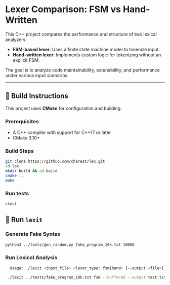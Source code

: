 # Lexer Comparison: FSM vs Hand-Written

This C++ project compares the performance and structure of two lexical analyzers:

- **FSM-based lexer**: Uses a finite state machine model to tokenize input.
- **Hand-written lexer**: Implements custom logic for tokenizing without an explicit FSM.

The goal is to analyze code maintainability, extensibility, and performance under various input scenarios.

---

## 🔧 Build Instructions

This project uses **CMake** for configuration and building.

### Prerequisites

- A C++ compiler with support for C++17 or later
- CMake 3.10+

### Build Steps

```bash
git clone https://github.com/charest/lex.git
cd lex
mkdir build && cd build
cmake ..
make
```

### Run tests
```bash
ctest
```

## 🏃 Run ```lexit```

### Generate Fake Syntax
```bash
python3 ../tools/gen_random.py fake_program_10k.txt 10000
```

### Run Lexical Analysis
```bash
  Usage: ./lexit <input_file> <lexer_type: fsm|hand> [--output <file>] [--buffered]

 ./lexit ../tests/fake_program_10k.txt fsm --buffered --output test.txt
```
